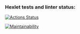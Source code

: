 ### Hexlet tests and linter status:

[![Actions Status](https://github.com/VKozhura/frontend-project-lvl1/workflows/hexlet-check/badge.svg)](https://github.com/VKozhura/frontend-project-lvl1/actions)

[![Maintainability](https://api.codeclimate.com/v1/badges/a99a88d28ad37a79dbf6/maintainability)](https://codeclimate.com/github/codeclimate/codeclimate/maintainability)
